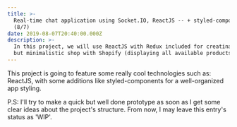 ```yaml
---
title: >-
  Real-time chat application using Socket.IO, ReactJS -- + styled-components --
  (8/7)
date: 2019-08-07T20:40:00.000Z
description: >-
  In this project, we will use ReactJS with Redux included for creatina a simple
  but minimalistic shop with Shopify (displaying all available products via API)
---
```

This project is going to feature some really cool technologies such as: ReactJS, with some additions like styled-components for a well-organized app styling.

P.S: I'll try to make a quick but well done prototype as soon as I get some clear ideas about the project's structure. From now, I may leave this entry's status as 'WIP'.
